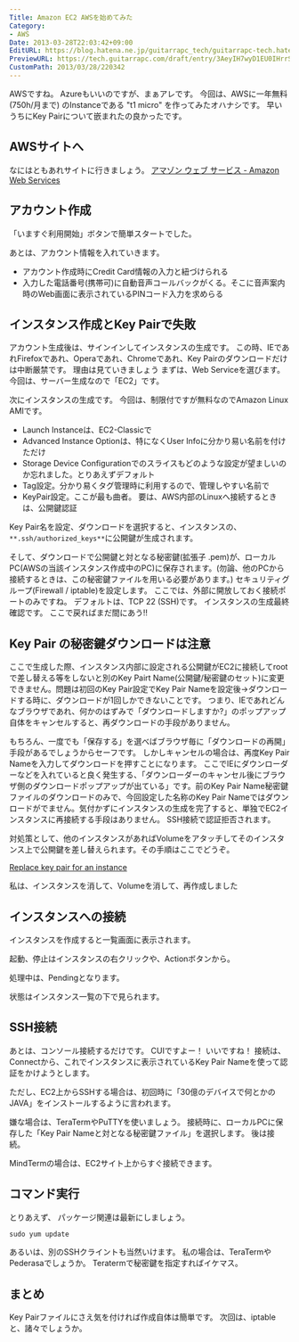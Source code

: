 ```yaml
---
Title: Amazon EC2 AWSを始めてみた
Category:
- AWS
Date: 2013-03-28T22:03:42+09:00
EditURL: https://blog.hatena.ne.jp/guitarrapc_tech/guitarrapc-tech.hatenablog.com/atom/entry/6802418398340424028
PreviewURL: https://tech.guitarrapc.com/draft/entry/3AeyIH7wyD1EU0IHrrSdVrlEpe0
CustomPath: 2013/03/28/220342
---
```


<!--
Date: 2013-03-28T22:03:42+09:00
URL: https://tech.guitarrapc.com/entry/2013/03/28/220342
-->

AWSですね。 Azureもいいのですが、まぁアレです。 今回は、AWSに一年無料(750h/月まで) のInstanceである "t1 micro" を作ってみたオハナシです。 早いうちにKey Pairについて嵌まれたの良かったです。
## AWSサイトへ
なにはともあれサイトに行きましょう。
[アマゾン ウェブ サービス - Amazon Web Services](http://aws.amazon.com/jp/)
## アカウント作成
「いますぐ利用開始」ボタンで簡単スタートでした。

あとは、アカウント情報を入れていきます。

- アカウント作成時にCredit Card情報の入力と紐づけられる
- 入力した電話番号(携帯可)に自動音声コールバックがくる。そこに音声案内時のWeb画面に表示されているPINコード入力を求めらる

## インスタンス作成とKey Pairで失敗

アカウント生成後は、サインインしてインスタンスの生成です。
この時、IEであれFirefoxであれ、Operaであれ、Chromeであれ、Key Pairのダウンロードだけは中断厳禁です。 理由は見ていきましょう
まずは、Web Serviceを選びます。 今回は、サーバー生成なので「EC2」です。

次にインスタンスの生成です。 今回は、制限付ですが無料なのでAmazon Linux AMIです。

* Launch Instanceは、EC2-Classicで
* Advanced Instance Optionは、特になくUser Infoに分かり易い名前を付けただけ
* Storage Device Configurationでのスライスもどのような設定が望ましいのか忘れました。とりあえずデフォルト
* Tag設定。分かり易くタグ管理時に利用するので、管理しやすい名前で
* KeyPair設定。ここが最も曲者。 要は、AWS内部のLinuxへ接続するときは、公開鍵認証

Key Pair名を設定、ダウンロードを選択すると、インスタンスの、`**.ssh/authorized_keys**`に公開鍵が生成されます。

そして、ダウンロードで公開鍵と対となる秘密鍵(拡張子 .pem)が、ローカルPC(AWSの当該インスタンス作成中のPC)に保存されます。(勿論、他のPCから接続するときは、この秘密鍵ファイルを用いる必要があります。)
セキュリティグループ(Firewall / iptable)を設定します。 ここでは、外部に開放しておく接続ポートのみですね。 デフォルトは、TCP 22 (SSH)です。 インスタンスの生成最終確認です。 ここで戻ればまだ間にあう!!

## Key Pair の秘密鍵ダウンロードは注意

ここで生成した際、インスタンス内部に設定される公開鍵がEC2に接続してrootで差し替える等をしないと別のKey Pairt Name(公開鍵/秘密鍵のセット)に変更できません。問題は初回のKey Pair設定でKey Pair Nameを設定後→ダウンロードする時に、ダウンロードが1回しかできないことです。 つまり、IEであれどんなブラウザであれ、何かのはずみで「ダウンロードしますか?」のポップアップ自体をキャンセルすると、再ダウンロードの手段がありません。

もちろん、一度でも「保存する」を選べばブラウザ毎に「ダウンロードの再開」手段があるでしょうからセーフです。 しかしキャンセルの場合は、再度Key Pair Nameを入力してダウンロードを押すことになります。
ここでIEにダウンローダーなどを入れていると良く発生する、「ダウンローダーのキャンセル後にブラウザ側のダウンロードポップアップが出ている」です。前のKey Pair Name秘密鍵ファイルのダウンロードのみで、今回設定した名称のKey Pair Nameではダウンロードがでません。気付かずにインスタンスの生成を完了すると、単独でEC2インスタンスに再接続する手段はありません。 SSH接続で認証拒否されます。

対処策として、他のインスタンスがあればVolumeをアタッチしてそのインスタンス上で公開鍵を差し替えられます。その手順はここでどうぞ。

[Replace key pair for an instance](https://forums.aws.amazon.com/msage.jspa?messageID=245314)

私は、インスタンスを消して、Volumeを消して、再作成しました


## インスタンスへの接続
インスタンスを作成すると一覧画面に表示されます。

起動、停止はインスタンスの右クリックや、Actionボタンから。

処理中は、Pendingとなります。

状態はインスタンス一覧の下で見られます。

## SSH接続
あとは、コンソール接続するだけです。 CUIですよー！ いいですね！ 接続は、Connectから、これでインスタンスに表示されているKey Pair Nameを使って認証をかけようとします。

ただし、EC2上からSSHする場合は、初回時に「30億のデバイスで何とかのJAVA」をインストールするように言われます。


嫌な場合は、TeraTermやPuTTYを使いましょう。 接続時に、ローカルPCに保存した「Key Pair Nameと対となる秘密鍵ファイル」を選択します。 後は接続。

MindTermの場合は、EC2サイト上からすぐ接続できます。

## コマンド実行
とりあえず、 パッケージ関連は最新にしましょう。

```ps1
sudo yum update
```


あるいは、別のSSHクライントも当然いけます。 私の場合は、TeraTermやPederasaでしょうか。 Teratermで秘密鍵を指定すればイケマス。

## まとめ
Key Pairファイルにさえ気を付ければ作成自体は簡単です。 次回は、iptableと、諸々でしょうか。
